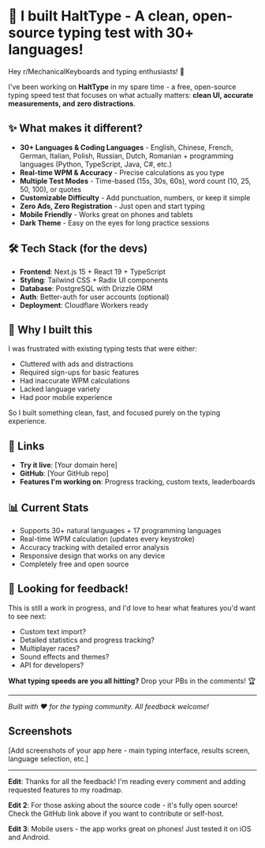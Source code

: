 # 🚀 I built HaltType - A clean, open-source typing test with 30+ languages!

Hey r/MechanicalKeyboards and typing enthusiasts! 👋

I've been working on **HaltType** in my spare time - a free, open-source typing speed test that focuses on what actually matters: **clean UI, accurate measurements, and zero distractions**.

## ✨ What makes it different?

- **30+ Languages & Coding Languages** - English, Chinese, French, German, Italian, Polish, Russian, Dutch, Romanian + programming languages (Python, TypeScript, Java, C#, etc.)
- **Real-time WPM & Accuracy** - Precise calculations as you type
- **Multiple Test Modes** - Time-based (15s, 30s, 60s), word count (10, 25, 50, 100), or quotes
- **Customizable Difficulty** - Add punctuation, numbers, or keep it simple
- **Zero Ads, Zero Registration** - Just open and start typing
- **Mobile Friendly** - Works great on phones and tablets
- **Dark Theme** - Easy on the eyes for long practice sessions

## 🛠️ Tech Stack (for the devs)

- **Frontend**: Next.js 15 + React 19 + TypeScript
- **Styling**: Tailwind CSS + Radix UI components
- **Database**: PostgreSQL with Drizzle ORM
- **Auth**: Better-auth for user accounts (optional)
- **Deployment**: Cloudflare Workers ready

## 🎯 Why I built this

I was frustrated with existing typing tests that were either:
- Cluttered with ads and distractions
- Required sign-ups for basic features
- Had inaccurate WPM calculations
- Lacked language variety
- Had poor mobile experience

So I built something clean, fast, and focused purely on the typing experience.

## 🔗 Links

- **Try it live**: [Your domain here]
- **GitHub**: [Your GitHub repo]
- **Features I'm working on**: Progress tracking, custom texts, leaderboards

## 📊 Current Stats

- Supports 30+ natural languages + 17 programming languages
- Real-time WPM calculation (updates every keystroke)
- Accuracy tracking with detailed error analysis
- Responsive design that works on any device
- Completely free and open source

## 🤝 Looking for feedback!

This is still a work in progress, and I'd love to hear what features you'd want to see next:

- Custom text import?
- Detailed statistics and progress tracking?
- Multiplayer races?
- Sound effects and themes?
- API for developers?

**What typing speeds are you all hitting?** Drop your PBs in the comments! 🏆

---

*Built with ❤️ for the typing community. All feedback welcome!*

## Screenshots

[Add screenshots of your app here - main typing interface, results screen, language selection, etc.]

---

**Edit**: Thanks for all the feedback! I'm reading every comment and adding requested features to my roadmap.

**Edit 2**: For those asking about the source code - it's fully open source! Check the GitHub link above if you want to contribute or self-host.

**Edit 3**: Mobile users - the app works great on phones! Just tested it on iOS and Android.